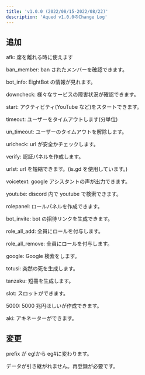 ```yaml
---
title: 'v1.0.0 (2022/08/15-2022/08/22)'
description: 'Aqued v1.0.0のChange Log'
---
```


## 追加

afk: 席を離れる時に使えます

ban_member: ban されたメンバーを確認できます。

bot_info: EightBot の情報が見れます。

downcheck: 様々なサービスの障害状況が確認できます。

start: アクティビティ(YouTube など)をスタートできます。

timeout: ユーザーをタイムアウトします(分単位)

un_timeout: ユーザーのタイムアウトを解除します。

urlcheck: url が安全かチェックします。

verify: 認証パネルを作成します。

urlst: url を短縮できます。(is.gd を使用しています。)

voicetext: google アシスタントの声が出力できます。

youtube: discord 内で youtube で検索できます。

rolepanel: ロールパネルを作成できます。

bot_invite: bot の招待リンクを生成できます。

role_all_add: 全員にロールを付与します。

role_all_remove: 全員にロールを付与します。

google: Google 検索をします。

totusi: 突然の死を生成します。

tanzaku: 短冊を生成します。

slot: スロットができます。

5000: 5000 兆円ほしいが作成できます。

aki: アキネーターができます。

## 変更

prefix が eg!から eg#に変わります。

データが引き継がれません。再登録が必要です。
